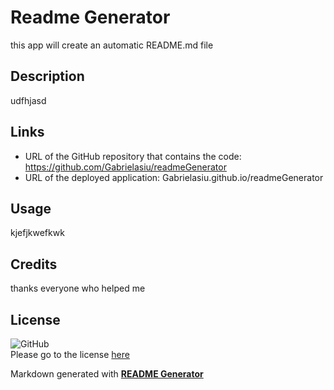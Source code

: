 
# Readme Generator 
this app will create an automatic README.md file  

## Description
udfhjasd 

## Links
- URL of the GitHub repository that contains the code: https://github.com/Gabrielasiu/readmeGenerator
- URL of the deployed application: Gabrielasiu.github.io/readmeGenerator

## Usage
kjefjkwefkwk

## Credits
thanks everyone who helped me 

## License
![GitHub](https://img.shields.io/github/license/Gabrielasiu/readmeGenerator?style=for-the-badge)<br> Please go to the license [here](https://github.com/Gabrielasiu/readmeGenerator/blob/main/LICENSE)


Markdown generated with **[README Generator](https://github.com/Gabrielasiu/readmeGenerator)**
